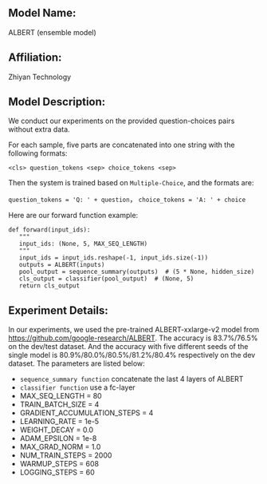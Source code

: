 ## Model Name:
ALBERT (ensemble model)

## Affiliation:
Zhiyan Technology

## Model Description: 
We conduct our experiments on the provided question-choices pairs without extra data. 

For each sample, five parts are concatenated into one string with the following formats:

`<cls> question_tokens <sep> choice_tokens <sep> `

Then the system is trained based on `Multiple-Choice`, and the formats are:

`question_tokens = 'Q: ' + question`，
`choice_tokens = 'A: ' + choice`

Here are our forward function example:

```
def forward(input_ids):
   """
   input_ids: (None, 5, MAX_SEQ_LENGTH)
   """
   input_ids = input_ids.reshape(-1, input_ids.size(-1))
   outputs = ALBERT(inputs)
   pool_output = sequence_summary(outputs)  # (5 * None, hidden_size)
   cls_output = classifier(pool_output)  # (None, 5)
   return cls_output
```

## Experiment Details: 
In our experiments, we used the pre-trained ALBERT-xxlarge-v2 model from https://github.com/google-research/ALBERT. The accuracy is 83.7%/76.5% on the dev/test dataset. And the accuracy with five different seeds of the single model is 80.9%/80.0%/80.5%/81.2%/80.4% respectively on the dev dataset. The parameters are listed below:
- `sequence_summary function` concatenate the last 4 layers of ALBERT
- `classifier function` use a fc-layer
- MAX_SEQ_LENGTH = 80
- TRAIN_BATCH_SIZE = 4
- GRADIENT_ACCUMULATION_STEPS = 4
- LEARNING_RATE = 1e-5
- WEIGHT_DECAY = 0.0
- ADAM_EPSILON = 1e-8
- MAX_GRAD_NORM = 1.0
- NUM_TRAIN_STEPS = 2000
- WARMUP_STEPS = 608
- LOGGING_STEPS = 60
